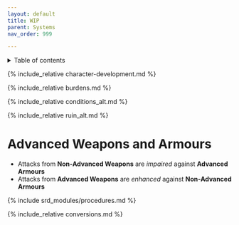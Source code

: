 ```yaml
---
layout: default
title: WIP
parent: Systems
nav_order: 999

---
```



<details close markdown="block">
  <summary id="index">
    Table of contents
  </summary>
  {: .text-delta }
- TOC
{:toc}
</details>

{% include_relative character-development.md %}

{% include_relative burdens.md %}

{% include_relative conditions_alt.md %}

{% include_relative ruin_alt.md %}

# Advanced Weapons and Armours

- Attacks from **Non-Advanced Weapons** are *impaired* against **Advanced Armours**
- Attacks from **Advanced Weapons** are *enhanced* against **Non-Advanced Armours**

{% include srd_modules/procedures.md %}

{% include_relative conversions.md %}
